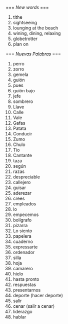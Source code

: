 === *New words* ===

1. tithe
2. sightseeing
3. lounging at the beach
4. wining, dining, relaxing
5. globetrotter
6. plan on

=== *Nuevas Palabras* ===

1. perro
2. zorro
3. gemela
4. guión
5. pues
6. guión bajo
7. jefe
8. sombrero
9. Llave
10. Calle
11. Vale
12. Gafas
13. Patata
14. Conducir
15. Zumo
16. Chulo
17. Tío
18. Cantante
19. taza
20. según
21. razas
22. despreciable
23. callejero
24. guisar
25. aderezar
26. crees  
27. empleados
28. lo
29. empecemos
30. bolígrafo
31. pizarra
32. Lo siento
33. papelera
34. cuaderno
35. expressarte
36. ordenador
37. silla
38. hoja
39. camarero
40. hielo
41. hasta pronto
42. respuestas
43. presentarnos
44. deporte (hacer deporte)
45. salir
46. cenar (salir a cenar)
47. liderazgo
48. hablar
